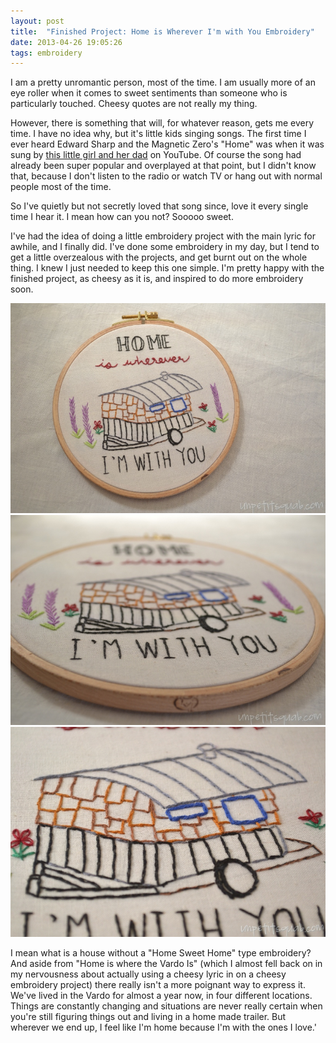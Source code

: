 ```yaml
---
layout: post
title:  "Finished Project: Home is Wherever I'm with You Embroidery"
date: 2013-04-26 19:05:26
tags: embroidery
---
```

I am a pretty unromantic person, most of the time. I am usually more of an eye roller when it comes to sweet sentiments than someone who is particularly touched. Cheesy quotes are not really my thing.

However, there is something that will, for whatever reason, gets me every time. I have no idea why, but it's little kids singing songs. The first time I ever heard Edward Sharp and the Magnetic Zero's "Home" was when it was sung by [this little girl and her dad](http://www.youtube.com/watch?v=L64c5vT3NBw) on YouTube. Of course the song had already been super popular and overplayed at that point, but I didn't know that, because I don't listen to the radio or watch TV or hang out with normal people most of the time.

So I've quietly but not secretly loved that song since, love it every single time I hear it. I mean how can you not? Sooooo sweet.

I've had the idea of doing a little embroidery project with the main lyric for awhile, and I finally did. I've done some embroidery in my day, but I tend to get a little overzealous with the projects, and get burnt out on the whole thing. I knew I just needed to keep this one simple. I'm pretty happy with the finished project, as cheesy as it is, and inspired to do more embroidery soon.

![full-project](/uploads/2013/04/full-project.jpg)
![im-with-you](/uploads/2013/04/im-with-you.jpg)
![vardo-zoom](/uploads/2013/04/vardo-zoom.jpg)

I mean what is a house without a "Home Sweet Home" type embroidery? And aside from "Home is where the Vardo Is" (which I almost fell back on in my nervousness about actually using a cheesy lyric in on a cheesy embroidery project) there really isn't a more poignant way to express it. We've lived in the Vardo for almost a year now, in four different locations. Things are constantly changing and situations are never really certain when you're still figuring things out and living in a home made trailer. But wherever we end up, I feel like I'm home because I'm with the ones I love.'
